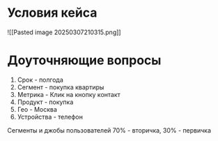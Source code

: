 # Условия кейса
![[Pasted image 20250307210315.png]]
# Доуточняющие вопросы
1. Срок - полгода
2. Сегмент - покупка квартиры
3. Метрика - Клик на кнопку контакт
4. Продукт - покупка
5. Гео - Москва
6. Устройства - телефон

Cегменты и джобы пользователей
	70% - вторичка, 30% - первичка
